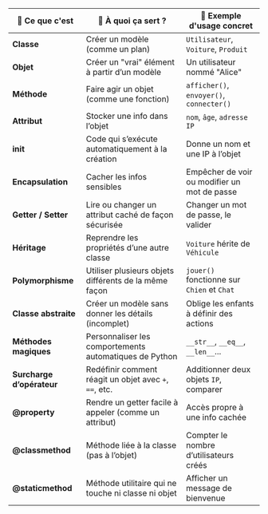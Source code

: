 | 🔧 Ce que c'est           | 📘 À quoi ça sert ?                                      | 🧠 Exemple d'usage concret              |
|--------------------------|----------------------------------------------------------|-----------------------------------------|
| **Classe**               | Créer un modèle (comme un plan)                          | `Utilisateur`, `Voiture`, `Produit`     |
| **Objet**                | Créer un "vrai" élément à partir d’un modèle             | Un utilisateur nommé "Alice"            |
| **Méthode**              | Faire agir un objet (comme une fonction)                 | `afficher()`, `envoyer()`, `connecter()`|
| **Attribut**             | Stocker une info dans l’objet                            | `nom`, `âge`, `adresse IP`              |
| **__init__**             | Code qui s’exécute automatiquement à la création         | Donne un nom et une IP à l’objet        |
| **Encapsulation**        | Cacher les infos sensibles                               | Empêcher de voir ou modifier un mot de passe |
| **Getter / Setter**      | Lire ou changer un attribut caché de façon sécurisée     | Changer un mot de passe, le valider     |
| **Héritage**             | Reprendre les propriétés d’une autre classe              | `Voiture` hérite de `Véhicule`          |
| **Polymorphisme**        | Utiliser plusieurs objets différents de la même façon    | `jouer()` fonctionne sur `Chien` et `Chat` |
| **Classe abstraite**     | Créer un modèle sans donner les détails (incomplet)      | Oblige les enfants à définir des actions |
| **Méthodes magiques**    | Personnaliser les comportements automatiques de Python   | `__str__`, `__eq__`, `__len__`...       |
| **Surcharge d’opérateur**| Redéfinir comment réagit un objet avec `+`, `==`, etc.   | Additionner deux objets `IP`, comparer  |
| **@property**            | Rendre un getter facile à appeler (comme un attribut)    | Accès propre à une info cachée          |
| **@classmethod**         | Méthode liée à la classe (pas à l’objet)                 | Compter le nombre d’utilisateurs créés  |
| **@staticmethod**        | Méthode utilitaire qui ne touche ni classe ni objet     | Afficher un message de bienvenue        |
